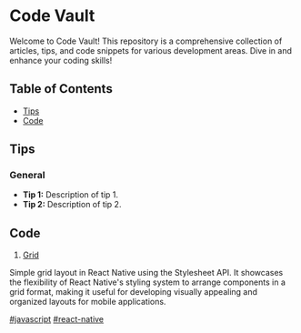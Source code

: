 # Code Vault

Welcome to Code Vault! This repository is a comprehensive collection of articles, tips, and code snippets for various development areas. Dive in and enhance your coding skills!

## Table of Contents

- [Tips](#tips)
- [Code](#code)

## Tips

### General
- **Tip 1:** Description of tip 1.
- **Tip 2:** Description of tip 2.

## Code

1. [Grid](https://snack.expo.dev/@gedson.marcelino/grid)

Simple grid layout in React Native using the Stylesheet API. It showcases the flexibility of React Native's styling system to arrange components in a grid format, making it useful for developing visually appealing and organized layouts for mobile applications.

[#javascript]() [#react-native]()

